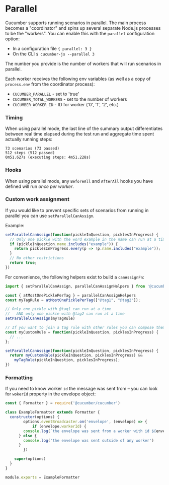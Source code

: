 # Parallel

Cucumber supports running scenarios in parallel. The main process becomes a "coordinator" and spins up several separate Node.js processes to be the "workers". You can enable this with the `parallel` configuration option:

- In a configuration file `{ parallel: 3 }`
- On the CLI `$ cucumber-js --parallel 3`

The number you provide is the number of workers that will run scenarios in parallel.

Each worker receives the following env variables (as well as a copy of `process.env` from the coordinator process):

* `CUCUMBER_PARALLEL` - set to 'true'
* `CUCUMBER_TOTAL_WORKERS` - set to the number of workers
* `CUCUMBER_WORKER_ID` - ID for worker ('0', '1', '2', etc.)

### Timing

When using parallel mode, the last line of the summary output differentiates between real time elapsed during the test run and aggregate time spent actually running steps:

```
73 scenarios (73 passed)
512 steps (512 passed)
0m51.627s (executing steps: 4m51.228s)
```

### Hooks

When using parallel mode, any `BeforeAll` and `AfterAll` hooks you have defined will run _once per worker_.

### Custom work assignment

If you would like to prevent specific sets of scenarios from running in parallel you can use `setParallelCanAssign`.

Example:
```javascript
setParallelCanAssign(function(pickleInQuestion, picklesInProgress) {
  // Only one pickle with the word example in the name can run at a time
  if (pickleInQuestion.name.includes("example")) {
    return picklesInProgress.every(p => !p.name.includes("example"));
  }
  // No other restrictions
  return true;
})
```

For convenience, the following helpers exist to build a `canAssignFn`:

```javascript
import { setParallelCanAssign, parallelCanAssignHelpers } from '@cucumber/cucumber'

const { atMostOnePicklePerTag } = parallelCanAssignHelpers
const myTagRule = atMostOnePicklePerTag(["@tag1", "@tag2"]);

// Only one pickle with @tag1 can run at a time
//   AND only one pickle with @tag2 can run at a time
setParallelCanAssign(myTagRule)

// If you want to join a tag rule with other rules you can compose them like so:
const myCustomRule = function(pickleInQuestion, picklesInProgress) {
  // ...
};

setParallelCanAssign(function(pickleInQuestion, picklesInProgress) {
  return myCustomRule(pickleInQuestion, picklesInProgress) &&
    myTagRule(pickleInQuestion, picklesInProgress);
})
```

### Formatting

If you need to know worker `id` the message was sent from – you can look for `wokerId` property in the envelope object:

```javascript
const { Formatter } = require('@cucumber/cucumber')

class ExampleFormatter extends Formatter {
  constructor(options) {
		options.eventBroadcaster.on('envelope', (envelope) => {
			if (envelope.workerId) {
        console.log(`the envelope was sent from a worker with id ${envelope.workerId}`)
      } else {
        console.log('the envelope was sent outside of any worker')
      }
		})

    super(options)
  }
}

module.exports = ExampleFormatter
```
